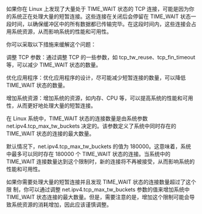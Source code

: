 如果你在 Linux 上发现了大量处于 TIME_WAIT 状态的 TCP 连接，可能是因为你的系统正在处理大量的短暂连接。这些连接在关闭后会停留在 TIME_WAIT 状态一段时间，以确保缓冲区中的所有数据都已传输完毕。在这段时间内，这些连接会占用系统资源，从而影响系统的性能和可用性。

你可以采取以下措施来缓解这个问题：

调整 TCP 参数：通过调整 TCP 的一些参数，如 tcp_tw_reuse、tcp_fin_timeout 等，可以减少 TIME_WAIT 状态的数量。

优化应用程序：优化应用程序的设计，尽可能减少短暂连接的数量，可以降低 TIME_WAIT 状态的数量。

增加系统资源：增加系统的资源，如内存、CPU 等，可以提高系统的性能和可用性，从而更好地处理大量的短暂连接。



在 Linux 系统中，TIME_WAIT 状态的连接数量是由系统参数 net.ipv4.tcp_max_tw_buckets 决定的。该参数定义了系统中同时存在的 TIME_WAIT 状态的连接的最大数量。

默认情况下，net.ipv4.tcp_max_tw_buckets 的值为 180000。这意味着，系统中最多可以同时存在 180000 个 TIME_WAIT 状态的连接。当系统中的 TIME_WAIT 连接数量达到这个限制时，新的连接将不再被接受，从而影响系统的性能和可用性。

如果你需要处理大量的短暂连接并且发现 TIME_WAIT 状态的连接数量超过了这个限 制，你可以通过调整 net.ipv4.tcp_max_tw_buckets 参数的值来增加系统中 TIME_WAIT 状态连接的最大数量。但是，需要注意的是，增加这个限制可能会导致系统资源的消耗增加，因此应该谨慎调整。 














